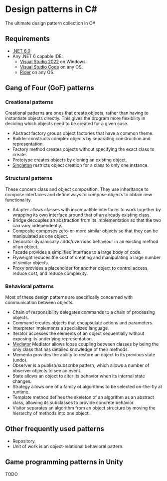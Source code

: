 # Design patterns in C#
The ultimate design pattern collection in C#

## Requirements

- [.NET 6.0](https://dotnet.microsoft.com/en-us/download/dotnet/6.0)
- Any .NET 6 capable IDE:
  - [Visual Studio 2022](https://www.visualstudio.com/downloads/) on Windows.
  - [Visual Studio Code](https://code.visualstudio.com/) on any OS.
  - [Rider](https://www.jetbrains.com/rider/) on any OS.

## Gang of Four (GoF) patterns

### Creational patterns

Creational patterns are ones that create objects, rather than having to instantiate objects directly. This gives the program more flexibility in deciding which objects need to be created for a given case.

- Abstract factory groups object factories that have a common theme.
- Builder constructs complex objects by separating construction and representation.
- Factory method creates objects without specifying the exact class to create.
- Prototype creates objects by cloning an existing object.
- [Singleton](Creational/Singleton) restricts object creation for a class to only one instance.

### Structural patterns

These concern class and object composition. They use inheritance to compose interfaces and define ways to compose objects to obtain new functionality.

- Adapter allows classes with incompatible interfaces to work together by wrapping its own interface around that of an already existing class.
- Bridge decouples an abstraction from its implementation so that the two can vary independently.
- Composite composes zero-or-more similar objects so that they can be manipulated as one object.
- Decorator dynamically adds/overrides behaviour in an existing method of an object.
- Facade provides a simplified interface to a large body of code.
- Flyweight reduces the cost of creating and manipulating a large number of similar objects.
- Proxy provides a placeholder for another object to control access, reduce cost, and reduce complexity.

### Behavioral patterns

Most of these design patterns are specifically concerned with communication between objects.

- Chain of responsibility delegates commands to a chain of processing objects.
- Command creates objects that encapsulate actions and parameters.
- Interpreter implements a specialized language.
- Iterator accesses the elements of an object sequentially without exposing its underlying representation.
- [Mediator](Behavioral/Mediator) Mediator allows loose coupling between classes by being the only class that has detailed knowledge of their methods.
- Memento provides the ability to restore an object to its previous state (undo).
- Observer is a publish/subscribe pattern, which allows a number of observer objects to see an event.
- State allows an object to alter its behavior when its internal state changes.
- Strategy allows one of a family of algorithms to be selected on-the-fly at runtime.
- Template method defines the skeleton of an algorithm as an abstract class, allowing its subclasses to provide concrete behavior.
- Visitor separates an algorithm from an object structure by moving the hierarchy of methods into one object.

## Other frequently used patterns

- Repository.
- Unit of work is an object-relational behavioral pattern.

## Game programming patterns in Unity

TODO
